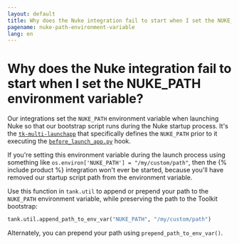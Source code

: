 ```yaml
---
layout: default
title: Why does the Nuke integration fail to start when I set the NUKE_PATH environment variable?
pagename: nuke-path-environment-variable
lang: en
---
```


# Why does the Nuke integration fail to start when I set the NUKE_PATH environment variable?

Our integrations set the `NUKE_PATH` environment variable when launching Nuke so that our bootstrap script runs during the Nuke startup process.
It's the [`tk-multi-launchapp`](https://developer.shotgridsoftware.com/1b9c259a/#set-environment-variables-and-automate-behavior-at-launch) that specifically defines the `NUKE_PATH` prior to it executing the [`before_launch_app.py`](https://github.com/shotgunsoftware/tk-multi-launchapp/blob/6a884aa144851148e8369e9f35a2471087f98d16/hooks/before_app_launch.py) hook. 

If you're setting this environment variable during the launch process using something like `os.environ['NUKE_PATH'] = "/my/custom/path"`, then the {% include product %} integration won't ever be started, because you'll have removed our startup script path from the environment variable.

Use this function in `tank.util` to append or prepend your path to the `NUKE_PATH` environment variable, while preserving the path to the Toolkit bootstrap:

```python
tank.util.append_path_to_env_var("NUKE_PATH", "/my/custom/path")
```

Alternately, you can prepend your path using `prepend_path_to_env_var()`.